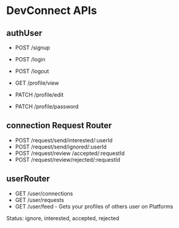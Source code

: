 # DevConnect APIs

## authUser
- POST /signup
- POST /login
- POST /logout

- GET /profile/view
- PATCH /profile/edit
- PATCH /profile/password

## connection Request Router
- POST /request/send/interested/:userId
- POST /request/send/ignored/:userId
- POST /request/review /accepted/:requestId
- POST /request/review/rejected/:requestId

## userRouter
- GET /user/connections
- GET /user/requests
- GET /user/feed - Gets your profiles of others user on Platforms

Status: ignore, interested, accepted, rejected